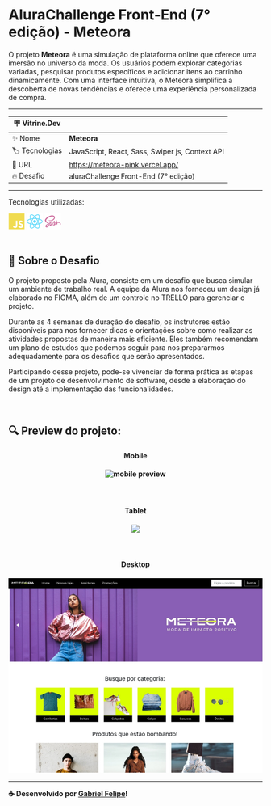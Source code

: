 # AluraChallenge Front-End (7° edição) - Meteora

O projeto <strong>Meteora</strong> é uma simulação de plataforma online que oferece uma imersão no universo da moda. Os usuários podem explorar categorias variadas, pesquisar produtos específicos e adicionar itens ao carrinho dinamicamente. Com uma interface intuitiva, o Meteora simplifica a descoberta de novas tendências e oferece uma experiência personalizada de compra.

---
| :placard:  Vitrine.Dev |     |
| -------------  | --- |
| :sparkles: Nome        | **Meteora**
| :label: Tecnologias | JavaScript, React, Sass, Swiper js, Context API
| :rocket: URL         | https://meteora-pink.vercel.app/
| :fire: Desafio     | aluraChallenge Front-End (7° edição)
---

Tecnologias utilizadas:
<div>
    <img width="32px" alt="JavaScript" src="https://raw.githubusercontent.com/devicons/devicon/master/icons/javascript/javascript-plain.svg">
    <img width="32px"  alt="React" src="https://raw.githubusercontent.com/devicons/devicon/55609aa5bd817ff167afce0d965585c92040787a/icons/react/react-original.svg">
    <img width="32px"  alt="Sass" src="https://raw.githubusercontent.com/devicons/devicon/55609aa5bd817ff167afce0d965585c92040787a/icons/sass/sass-original.svg">
</div>

<br>

## :thinking: Sobre o Desafio

O projeto proposto pela Alura, consiste em um desafio que busca simular um ambiente de trabalho real. A equipe da Alura nos forneceu um design já elaborado no FIGMA, além de um controle no TRELLO para gerenciar o projeto.

Durante as 4 semanas de duração do desafio, os instrutores estão disponíveis para nos fornecer dicas e orientações sobre como realizar as atividades propostas de maneira mais eficiente. Eles também recomendam um plano de estudos que podemos seguir para nos prepararmos adequadamente para os desafios que serão apresentados.

Participando desse projeto, pode-se vivenciar de forma prática as etapas de um projeto de desenvolvimento de software, desde a elaboração do design até a implementação das funcionalidades.

<br>

## :mag: Preview do projeto:

<div align="center">
<h4 align="center">Mobile<h4>
    <img alt="mobile preview" src="public/preview/mobile-preview.png">
</div>

<br>

<h4 align="center">Tablet<h4>
<div align="center">

![](public/preview/tablet-preview.png#vitrinedev)

</div>
<br>

<h4 align="center">Desktop<h4>
<div align="center">
    <img alt="desktop preview" src="https://raw.githubusercontent.com/gabrielfelipeee/meteora/main/public/preview/meteora-desktop.png">
</div>

<hr>

:coffee: Desenvolvido por <a href="https://github.com/gabrielfelipeee" target="_blank">Gabriel Felipe</a>!

